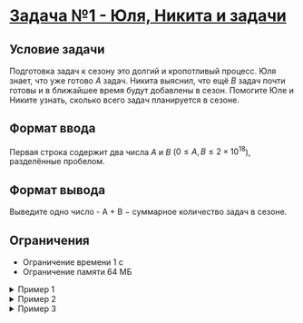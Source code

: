 # [Задача №1 - Юля, Никита и задачи](https://coderun.yandex.ru/selections/quickstart/problems/season-tasks)

## Условие задачи

Подготовка задач к сезону это долгий и кропотливый процесс. Юля знает, что уже готово  *A* задач.
Никита выяснил, что ещё *B* задач почти готовы и в ближайшее время будут добавлены в сезон.
Помогите Юле и Никите узнать, сколько всего задач планируется в сезоне.

## Формат ввода
Первая строка содержит два числа $A$ и $B$ ($0 \leq A, B \leq 2 \times 10^{18}$), разделённые пробелом.

## Формат вывода
Выведите одно число - A + B − суммарное количество задач в сезоне.


## Ограничения

- Ограничение времени      1 с
- Ограничение памяти       64 МБ

<details>
<summary>
Пример 1
</summary>

**Ввод:**

``` bash
1 1
```


**Вывод:**

``` bash
2
```

</details>

<details>
<summary>
Пример 2
</summary>

**Ввод:**

``` bash
4 1
```


**Вывод:**

``` bash
5
```

</details>


<details>
<summary>
Пример 3
</summary>


**Ввод:**

``` bash
1 3
```



**Вывод:**

``` bash
4
```

</details>
